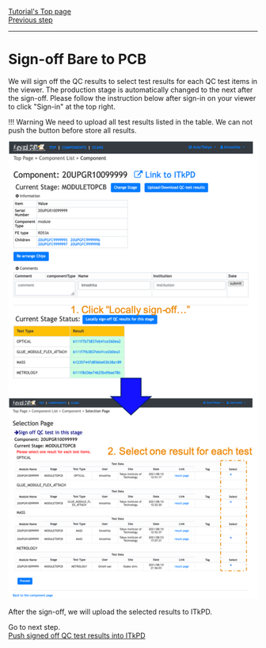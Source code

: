 [Tutorial's Top page](flow.md)<br>
[Previous step](nonelectricalbare.md)<br>
<hr>

# Sign-off Bare to PCB

We will sign off the QC results to select test results for each QC test items in the viewer.
The production stage is automatically changed to the next after the sign-off.
Please follow the instruction below after sign-in on your viewer to click "Sign-in" at the top right.

!!! Warning
    We need to upload all test results listed in the table. We can not push the button before store all results.<br>

![demo scan](../images/qc-flow/sign_off_results.png)

After the sign-off, we will upload the selected results to ITkPD.

Go to next step.<br>
[Push signed off QC test results into ITkPD](upload_itkpdbare.md)<br>

